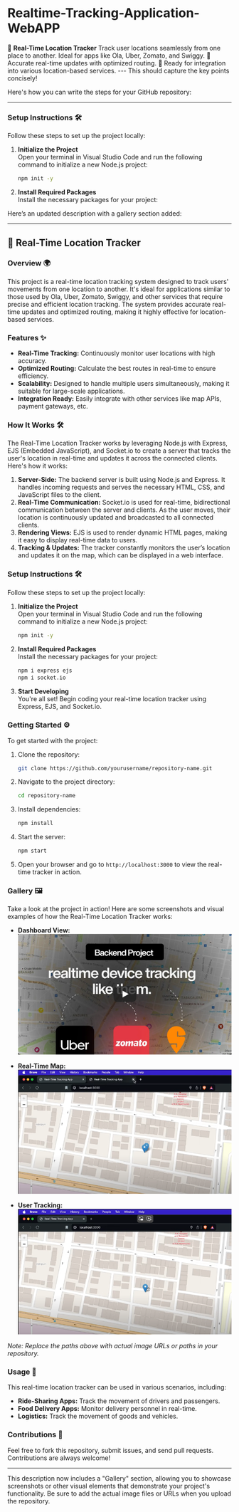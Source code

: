 # Realtime-Tracking-Application-WebAPP
  🚀 **Real-Time Location Tracker**   Track user locations seamlessly from one place to another.   Ideal for apps like Ola, Uber, Zomato, and Swiggy.   📍 Accurate real-time updates with optimized routing.   🔗 Ready for integration into various location-based services.  ---   This should capture the key points concisely!

Here's how you can write the steps for your GitHub repository:

---

### Setup Instructions 🛠️

Follow these steps to set up the project locally:

1. **Initialize the Project**  
   Open your terminal in Visual Studio Code and run the following command to initialize a new Node.js project:
   ```bash
   npm init -y
   ```

2. **Install Required Packages**  
   Install the necessary packages for your project:
  
  Here’s an updated description with a gallery section added:

---

## 🚀 Real-Time Location Tracker

### Overview 🌍
This project is a real-time location tracking system designed to track users' movements from one location to another. It's ideal for applications similar to those used by Ola, Uber, Zomato, Swiggy, and other services that require precise and efficient location tracking. The system provides accurate real-time updates and optimized routing, making it highly effective for location-based services.

### Features ✨
- **Real-Time Tracking:** Continuously monitor user locations with high accuracy.
- **Optimized Routing:** Calculate the best routes in real-time to ensure efficiency.
- **Scalability:** Designed to handle multiple users simultaneously, making it suitable for large-scale applications.
- **Integration Ready:** Easily integrate with other services like map APIs, payment gateways, etc.

### How It Works 🛠️
The Real-Time Location Tracker works by leveraging Node.js with Express, EJS (Embedded JavaScript), and Socket.io to create a server that tracks the user's location in real-time and updates it across the connected clients. Here's how it works:

1. **Server-Side:** The backend server is built using Node.js and Express. It handles incoming requests and serves the necessary HTML, CSS, and JavaScript files to the client.
2. **Real-Time Communication:** Socket.io is used for real-time, bidirectional communication between the server and clients. As the user moves, their location is continuously updated and broadcasted to all connected clients.
3. **Rendering Views:** EJS is used to render dynamic HTML pages, making it easy to display real-time data to users.
4. **Tracking & Updates:** The tracker constantly monitors the user’s location and updates it on the map, which can be displayed in a web interface.

### Setup Instructions 🛠️

Follow these steps to set up the project locally:

1. **Initialize the Project**  
   Open your terminal in Visual Studio Code and run the following command to initialize a new Node.js project:
   ```bash
   npm init -y
   ```

2. **Install Required Packages**  
   Install the necessary packages for your project:
   ```bash
   npm i express ejs
   npm i socket.io
   ```

3. **Start Developing**  
   You're all set! Begin coding your real-time location tracker using Express, EJS, and Socket.io.

### Getting Started ⚙️
To get started with the project:

1. Clone the repository:
   ```bash
   git clone https://github.com/yourusername/repository-name.git
   ```

2. Navigate to the project directory:
   ```bash
   cd repository-name
   ```

3. Install dependencies:
   ```bash
   npm install
   ```

4. Start the server:
   ```bash
   npm start
   ```

5. Open your browser and go to `http://localhost:3000` to view the real-time tracker in action.

### Gallery 🖼️

Take a look at the project in action! Here are some screenshots and visual examples of how the Real-Time Location Tracker works:

- **Dashboard View:**  
  ![Dashboard](Capture3.PNG)
  
- **Real-Time Map:**  
  ![Real-Time Map](Images/Capture1.PNG)
  
- **User Tracking:**  
  ![User Tracking](Images/Capture2.PNG)

*Note: Replace the paths above with actual image URLs or paths in your repository.*

### Usage 🚗
This real-time location tracker can be used in various scenarios, including:

- **Ride-Sharing Apps:** Track the movement of drivers and passengers.
- **Food Delivery Apps:** Monitor delivery personnel in real-time.
- **Logistics:** Track the movement of goods and vehicles.

### Contributions 🤝
Feel free to fork this repository, submit issues, and send pull requests. Contributions are always welcome!

---

This description now includes a "Gallery" section, allowing you to showcase screenshots or other visual elements that demonstrate your project's functionality. Be sure to add the actual image files or URLs when you upload the repository.

